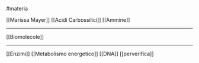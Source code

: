 #materia 

[[Marissa Mayer]]
[[Acidi Carbossilici]]
[[Ammine]]

---
[[Biomolecole]]

---

[[Enzimi]]
[[Metabolismo energetico]]
[[DNA]]
[[perverifica]]